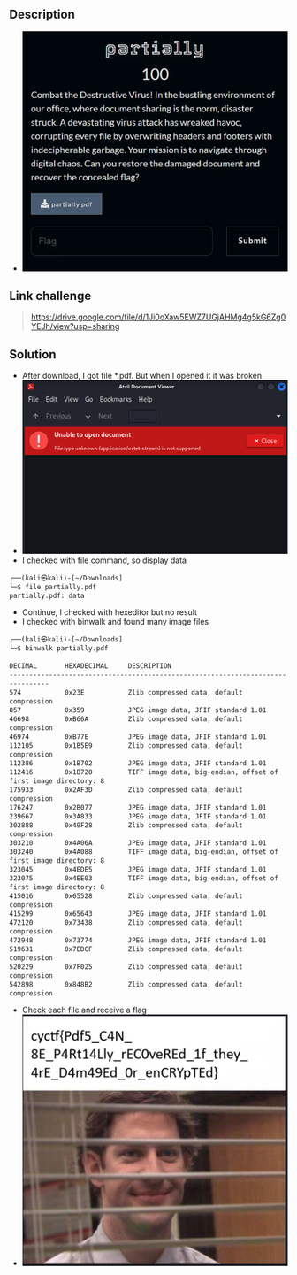 ## Description
- ![image](image/1.PNG)
## Link challenge 
> https://drive.google.com/file/d/1Ji0oXaw5EWZ7UGjAHMg4g5kG6Zg0YEJh/view?usp=sharing
## Solution
- After download, I got file *.pdf. But when I opened it it was broken
- ![image](image/2.PNG)
- I checked with file command, so display data
```
┌──(kali㉿kali)-[~/Downloads]
└─$ file partially.pdf 
partially.pdf: data
```
- Continue, I checked with hexeditor but no result
- I checked with binwalk and found many image files
```
┌──(kali㉿kali)-[~/Downloads]
└─$ binwalk partially.pdf 

DECIMAL       HEXADECIMAL     DESCRIPTION
--------------------------------------------------------------------------------
574           0x23E           Zlib compressed data, default compression
857           0x359           JPEG image data, JFIF standard 1.01
46698         0xB66A          Zlib compressed data, default compression
46974         0xB77E          JPEG image data, JFIF standard 1.01
112105        0x1B5E9         Zlib compressed data, default compression
112386        0x1B702         JPEG image data, JFIF standard 1.01
112416        0x1B720         TIFF image data, big-endian, offset of first image directory: 8
175933        0x2AF3D         Zlib compressed data, default compression
176247        0x2B077         JPEG image data, JFIF standard 1.01
239667        0x3A833         JPEG image data, JFIF standard 1.01
302888        0x49F28         Zlib compressed data, default compression
303210        0x4A06A         JPEG image data, JFIF standard 1.01
303240        0x4A088         TIFF image data, big-endian, offset of first image directory: 8
323045        0x4EDE5         JPEG image data, JFIF standard 1.01
323075        0x4EE03         TIFF image data, big-endian, offset of first image directory: 8
415016        0x65528         Zlib compressed data, default compression
415299        0x65643         JPEG image data, JFIF standard 1.01
472120        0x73438         Zlib compressed data, default compression
472948        0x73774         JPEG image data, JFIF standard 1.01
519631        0x7EDCF         Zlib compressed data, default compression
520229        0x7F025         Zlib compressed data, default compression
542898        0x848B2         Zlib compressed data, default compression
```
- Check each file and receive a flag
- ![image](image/3.PNG)

                          